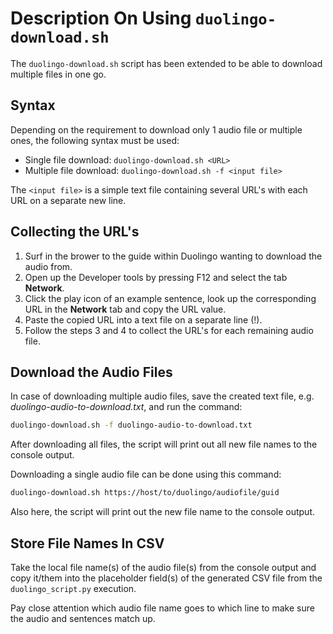 # Description On Using `duolingo-download.sh`

The `duolingo-download.sh` script has been extended to be able to download multiple files in one go.

## Syntax

Depending on the requirement to download only 1 audio file or multiple ones, the following syntax must be used:

- Single file download: `duolingo-download.sh <URL>`
- Multiple file download: `duolingo-download.sh -f <input file>`

The `<input file>` is a simple text file containing several URL's with each URL on a separate new line.

## Collecting the URL's

1. Surf in the brower to the guide within Duolingo wanting to download the audio from.
2. Open up the Developer tools by pressing F12 and select the tab **Network**.
3. Click the play icon of an example sentence, look up the corresponding URL in the **Network** tab and copy the URL value.
4. Paste the copied URL into a text file on a separate line (!).
5. Follow the steps 3 and 4 to collect the URL's for each remaining audio file.

## Download the Audio Files

In case of downloading multiple audio files, save the created text file, e.g. _duolingo-audio-to-download.txt_, and run the command:

```sh
duolingo-download.sh -f duolingo-audio-to-download.txt
```

After downloading all files, the script will print out all new file names to the console output.

Downloading a single audio file can be done using this command:

```sh
duolingo-download.sh https://host/to/duolingo/audiofile/guid
```

Also here, the script will print out the new file name to the console output.

## Store File Names In CSV

Take the local file name(s) of the audio file(s) from the console output and copy it/them into the placeholder field(s) of the generated CSV file from the `duolingo_script.py` execution.

Pay close attention which audio file name goes to which line to make sure the audio and sentences match up.

